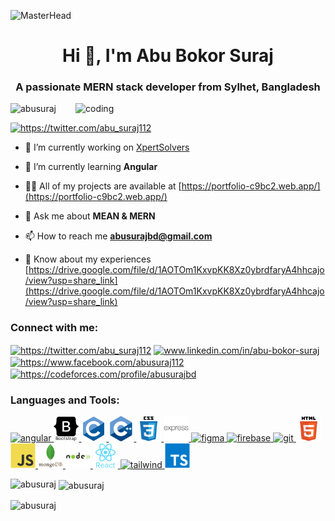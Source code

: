 ![MasterHead](https://i.ibb.co/LSh83qT/mern-stack-header-codewave.jpg)


 <h1 align="center">Hi 👋, I'm Abu Bokor Suraj</h1>
<h3 align="center">A passionate MERN stack developer from Sylhet, Bangladesh</h3>



<img align = "right" alt="coding" width="400" src="https://i.ibb.co/KzLLvVY/56922-code-typing-concept.gif" />

<p align="left"> <img src="https://komarev.com/ghpvc/?username=abusuraj&label=Profile%20views&color=0e75b6&style=flat" alt="abusuraj" /> </p>

<p align="left"> <a href="https://twitter.com/https://twitter.com/abu_suraj112" target="blank"><img src="https://img.shields.io/twitter/follow/https://twitter.com/abu_suraj112?logo=twitter&style=for-the-badge" alt="https://twitter.com/abu_suraj112" /></a> </p>

- 🔭 I’m currently working on [XpertSolvers](https://xpertsolvers.com/)

- 🌱 I’m currently learning **Angular**

- 👨‍💻 All of my projects are available at [https://portfolio-c9bc2.web.app/](https://portfolio-c9bc2.web.app/)

- 💬 Ask me about **MEAN & MERN**

- 📫 How to reach me **abusurajbd@gmail.com**

- 📄 Know about my experiences [https://drive.google.com/file/d/1AOTOm1KxvpKK8Xz0ybrdfaryA4hhcajo/view?usp=share_link](https://drive.google.com/file/d/1AOTOm1KxvpKK8Xz0ybrdfaryA4hhcajo/view?usp=share_link)

<h3 align="left">Connect with me:</h3>
<p align="left">
<a href="https://twitter.com/https://twitter.com/abu_suraj112" target="blank"><img align="center" src="https://raw.githubusercontent.com/rahuldkjain/github-profile-readme-generator/master/src/images/icons/Social/twitter.svg" alt="https://twitter.com/abu_suraj112" height="30" width="40" /></a>
<a href="https://linkedin.com/in/www.linkedin.com/in/abu-bokor-suraj" target="blank"><img align="center" src="https://raw.githubusercontent.com/rahuldkjain/github-profile-readme-generator/master/src/images/icons/Social/linked-in-alt.svg" alt="www.linkedin.com/in/abu-bokor-suraj" height="30" width="40" /></a>
<a href="https://fb.com/https://www.facebook.com/abusuraj112" target="blank"><img align="center" src="https://raw.githubusercontent.com/rahuldkjain/github-profile-readme-generator/master/src/images/icons/Social/facebook.svg" alt="https://www.facebook.com/abusuraj112" height="30" width="40" /></a>
<a href="https://codeforces.com/profile/https://codeforces.com/profile/abusurajbd" target="blank"><img align="center" src="https://raw.githubusercontent.com/rahuldkjain/github-profile-readme-generator/master/src/images/icons/Social/codeforces.svg" alt="https://codeforces.com/profile/abusurajbd" height="30" width="40" /></a>
</p>

<h3 align="left">Languages and Tools:</h3>
<p align="left"> <a href="https://angular.io" target="_blank" rel="noreferrer"> <img src="https://angular.io/assets/images/logos/angular/angular.svg" alt="angular" width="40" height="40"/> </a> <a href="https://getbootstrap.com" target="_blank" rel="noreferrer"> <img src="https://raw.githubusercontent.com/devicons/devicon/master/icons/bootstrap/bootstrap-plain-wordmark.svg" alt="bootstrap" width="40" height="40"/> </a> <a href="https://www.cprogramming.com/" target="_blank" rel="noreferrer"> <img src="https://raw.githubusercontent.com/devicons/devicon/master/icons/c/c-original.svg" alt="c" width="40" height="40"/> </a> <a href="https://www.w3schools.com/cpp/" target="_blank" rel="noreferrer"> <img src="https://raw.githubusercontent.com/devicons/devicon/master/icons/cplusplus/cplusplus-original.svg" alt="cplusplus" width="40" height="40"/> </a> <a href="https://www.w3schools.com/css/" target="_blank" rel="noreferrer"> <img src="https://raw.githubusercontent.com/devicons/devicon/master/icons/css3/css3-original-wordmark.svg" alt="css3" width="40" height="40"/> </a> <a href="https://expressjs.com" target="_blank" rel="noreferrer"> <img src="https://raw.githubusercontent.com/devicons/devicon/master/icons/express/express-original-wordmark.svg" alt="express" width="40" height="40"/> </a> <a href="https://www.figma.com/" target="_blank" rel="noreferrer"> <img src="https://www.vectorlogo.zone/logos/figma/figma-icon.svg" alt="figma" width="40" height="40"/> </a> <a href="https://firebase.google.com/" target="_blank" rel="noreferrer"> <img src="https://www.vectorlogo.zone/logos/firebase/firebase-icon.svg" alt="firebase" width="40" height="40"/> </a> <a href="https://git-scm.com/" target="_blank" rel="noreferrer"> <img src="https://www.vectorlogo.zone/logos/git-scm/git-scm-icon.svg" alt="git" width="40" height="40"/> </a> <a href="https://www.w3.org/html/" target="_blank" rel="noreferrer"> <img src="https://raw.githubusercontent.com/devicons/devicon/master/icons/html5/html5-original-wordmark.svg" alt="html5" width="40" height="40"/> </a> <a href="https://developer.mozilla.org/en-US/docs/Web/JavaScript" target="_blank" rel="noreferrer"> <img src="https://raw.githubusercontent.com/devicons/devicon/master/icons/javascript/javascript-original.svg" alt="javascript" width="40" height="40"/> </a> <a href="https://www.mongodb.com/" target="_blank" rel="noreferrer"> <img src="https://raw.githubusercontent.com/devicons/devicon/master/icons/mongodb/mongodb-original-wordmark.svg" alt="mongodb" width="40" height="40"/> </a> <a href="https://nodejs.org" target="_blank" rel="noreferrer"> <img src="https://raw.githubusercontent.com/devicons/devicon/master/icons/nodejs/nodejs-original-wordmark.svg" alt="nodejs" width="40" height="40"/> </a> <a href="https://reactjs.org/" target="_blank" rel="noreferrer"> <img src="https://raw.githubusercontent.com/devicons/devicon/master/icons/react/react-original-wordmark.svg" alt="react" width="40" height="40"/> </a> <a href="https://tailwindcss.com/" target="_blank" rel="noreferrer"> <img src="https://www.vectorlogo.zone/logos/tailwindcss/tailwindcss-icon.svg" alt="tailwind" width="40" height="40"/> </a> <a href="https://www.typescriptlang.org/" target="_blank" rel="noreferrer"> <img src="https://raw.githubusercontent.com/devicons/devicon/master/icons/typescript/typescript-original.svg" alt="typescript" width="40" height="40"/> </a> </p>

<p><img align="left" src="https://github-readme-stats.vercel.app/api/top-langs?username=abusuraj&show_icons=true&locale=en&layout=compact" alt="abusuraj" /></p>

<p>&nbsp;<img align="center" src="https://github-readme-stats.vercel.app/api?username=abusuraj&show_icons=true&locale=en" alt="abusuraj" /></p>


<p><img align="center" src="https://github-readme-streak-stats.herokuapp.com/?user=abusuraj&" alt="abusuraj" /></p>
 

